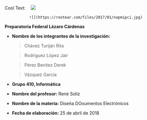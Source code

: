 
<a href="http://cooltext.com" target="_top"><img src="https://cooltext.com/images/ct_pixel.gif" width="80" height="15" alt="Cool Text: Logo and Graphics Generator" border="0" /></a>
![](http://r77.cooltext.com/rendered/cooltext284141277076030.png)

               ![](https://rootear.com/files/2017/01/napmipci.jpg)

 **Preparatoria Federal Lázaro Cárdenas**

- **Nombre de los integrantes de la investigación:**
   > Chávez Turiján Rita 
 
   > Rodriguez López Jair
      
   > Pérez Benitez Derek
       
   > Vázquez García 
       
 - **Grupo 410, Informática**
 - **Nombre del profesor:** René Soliz
 - **Nombre de la materia:** Diseña DOoumentos Electrónicos
 - **Fecha de elaboración:** 25 de abril de 2018 
